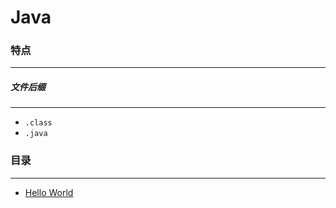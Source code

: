 Java
===

### 特点
---
##### 文件后缀
---
* `.class`
* `.java`

### 目录
---
* [Hello World](https://github.com/PFei-He/Language-Study-Note/tree/master/Java/Hello%20World)
